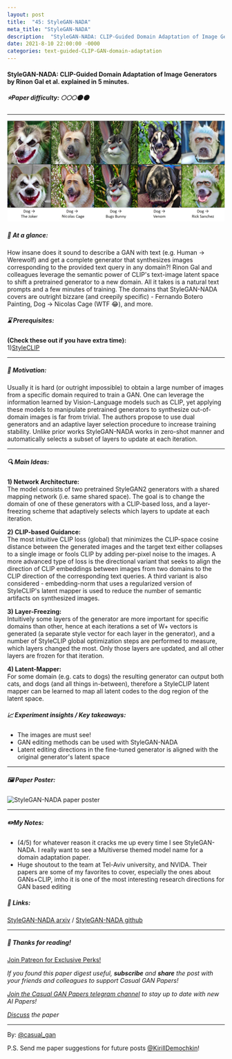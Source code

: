 ```yaml
---
layout: post
title:  "45: StyleGAN-NADA"
meta_title: "StyleGAN-NADA"
description:  "StyleGAN-NADA: CLIP-Guided Domain Adaptation of Image Generators by Rinon Gal et al. explained in 5 minutes."
date: 2021-8-10 22:00:00 -0000
categories: text-guided-CLIP-GAN-domain-adaptation
---
```


#### StyleGAN-NADA: CLIP-Guided Domain Adaptation of Image Generators by Rinon Gal et al. explained in 5 minutes.

##### ⭐️Paper difficulty: 🌕🌕🌕🌑🌑

***

![StyleGAN-NADA Samples](/assets/images/stylegannada_teaser.jpg "StyleGAN-NADA teaser")

##### 🎯 At a glance:

How insane does it sound to describe a GAN with text (e.g. Human -> Werewolf) and get a complete generator that synthesizes images corresponding to the provided text query in any domain?! Rinon Gal and colleagues leverage the semantic power of CLIP's text-image latent space to shift a pretrained generator to a new domain. All it takes is a natural text prompts and a few minutes of training. The domains that StyleGAN-NADA covers are outright bizzare (and creepily specific) - Fernando Botero Painting, Dog → Nicolas Cage (WTF 😂), and more.

##### ⌛️ Prerequisites:

**(Check these out if you have extra time):**  
1)[StyleCLIP](https://t.me/casual_gan/18)

***

##### 🚀 Motivation:

Usually it is hard (or outright impossible) to obtain a large number of images from a specific domain required to train a GAN. One can leverage the information learned by Vision-Language models such as CLIP, yet applying these models to manipulate pretrained generators to synthesize out-of-domain images is far from trivial. The authors propose to use dual generators and an adaptive layer selection procedure to increase training stability. Unlike prior works StyleGAN-NADA works in zero-shot manner and automatically selects a subset of layers to update at each iteration.

***

##### 🔍 Main Ideas:

**1) Network Architecture:**  
The model consists of two pretrained StyleGAN2 generators with a shared mapping network (i.e. same shared space). The goal is to change the domain of one of these generators with a CLIP-based loss, and a layer-freezing scheme that adaptively selects which layers to update at each iteration.

**2) CLIP-based Guidance:**  
The most intuitive CLIP loss (global) that minimizes the CLIP-space cosine distance between the generated images and the target text either collapses to a single image or fools CLIP by adding per-pixel noise to the images. A more advanced type of loss is the directional variant that seeks to align the direction of CLIP embeddings between images from two domains to the CLIP direction of the corresponding text queries. A third variant is also considered - embedding-norm that uses a regularized version of StyleCLIP's latent mapper is used to reduce the number of semantic artifacts on synthesized images.

**3) Layer-Freezing:**  
Intuitively some layers of the generator are more important for specific domains than other, hence at each iterations a set of W+ vectors is generated (a separate style vector for each layer in the generator), and a number of StyleCLIP global optimization steps are performed to measure, which layers changed the most. Only those layers are updated, and all other layers are frozen for that iteration.

**4) Latent-Mapper:**  
For some domain (e.g. cats to dogs) the resulting generator can output both cats, and dogs (and all things in-between), therefore a StyleCLIP latent mapper can be learned to map all latent codes to the dog region of the latent space.
   
##### 📈 Experiment insights / Key takeaways:

- The images are must see!
- GAN editing methods can be used with StyleGAN-NADA
- Latent editing directions in the fine-tuned generator is aligned with the original generator's latent space

***

##### 🖼️ Paper Poster:

![StyleGAN-NADA paper poster](/assets/images/stylegananada.png "StyleGAN-NADA Paper Poster")

***

##### ✏️My Notes:

- (4/5) for whatever reason it cracks me up every time I see StyleGAN-NADA. I really want to see a Multiverse themed model name for a domain adaptation paper.
- Huge shoutout to the team at Tel-Aviv university, and NVIDA. Their papers are some of my favorites to cover, especially the ones about GANs+CLIP, imho it is one of the most interesting research directions for GAN based editing

##### 🔗 Links:
[StyleGAN-NADA arxiv](https://arxiv.org/pdf/2108.00946.pdf) / [StyleGAN-NADA github](https://github.com/rinongal/StyleGAN-nada)

***

##### 👋 Thanks for reading!

<a href="https://www.patreon.com/bePatron?u=53448948" data-patreon-widget-type="become-patron-button">Join Patreon for Exclusive Perks!</a><script async src="https://c6.patreon.com/becomePatronButton.bundle.js"></script>

*If you found this paper digest useful, **subscribe** and **share** the post with your friends and colleagues to support Casual GAN Papers!*

*[Join the Casual GAN Papers telegram channel](https://t.me/joinchat/KeutnzlvetRkZGZi) to stay up to date with new AI Papers!*

*[Discuss](https://t.me/casual_gans_chat) the paper*

***

By: [@casual_gan](https://t.me/joinchat/KeutnzlvetRkZGZi)

P.S. Send me paper suggestions for future posts
[@KirillDemochkin](mailto:kdemochkin@gmail.com)!
